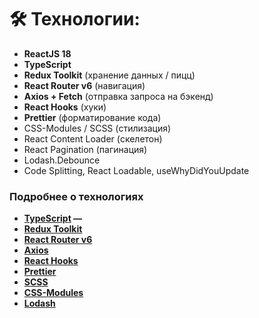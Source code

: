 # 🛠 Технологии:

- **ReactJS 18**
- **TypeScript**
- **Redux Toolkit** (хранение данных / пицц)
- **React Router v6** (навигация)
- **Axios + Fetch** (отправка запроса на бэкенд)
- **React Hooks** (хуки)
- **Prettier** (форматирование кода)
- CSS-Modules / SCSS (стилизация)
- React Content Loader (скелетон)
- React Pagination (пагинация)
- Lodash.Debounce
- Code Splitting, React Loadable, useWhyDidYouUpdate

### Подробнее о технологиях

- **[TypeScript](https://www.typescriptlang.org/) —**
- **[Redux Toolkit](https://redux-toolkit.js.org/)**
- **[React Router v6](https://reactrouter.com/docs/en/v6/getting-started/overview)**
- **[Axios](https://github.com/axios/axios)**
- **[React Hooks](https://ru.reactjs.org/docs/hooks-intro.html)**
- **[Prettier](https://prettier.io/)**
- **[SCSS](https://sass-scss.ru/)**
- **[CSS-Modules](https://github.com/css-modules/css-modules)**
- **[Lodash](https://lodash.com/docs)**
